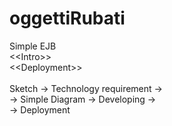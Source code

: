 # oggettiRubati
Simple EJB<br/>
&lt;&lt;Intro&gt;&gt;<br/>
&lt;&lt;Deployment&gt;&gt;<br/>
<br/>
Sketch -&gt; Technology requirement -&gt;<br/>
-&gt; Simple Diagram -&gt; Developing -&gt;<br/>
-&gt; Deployment<br/>
